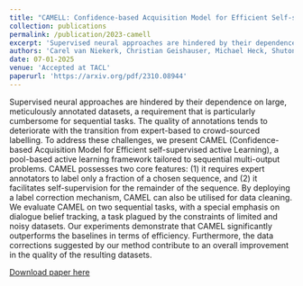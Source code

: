 ```yaml
---
title: "CAMELL: Confidence-based Acquisition Model for Efficient Self-supervised Active Learning with Label Validation"
collection: publications
permalink: /publication/2023-camell
excerpt: 'Supervised neural approaches are hindered by their dependence on large, meticulously annotated datasets, a requirement that is particularly cumbersome for sequential tasks. The quality of annotations tends to deteriorate with the transition from expert-based to crowd-sourced labelling. To address these challenges, we present CAMEL (Confidence-based Acquisition Model for Efficient self-supervised active Learning), a pool-based active learning framework tailored to sequential multi-output problems. CAMEL possesses two core features: (1) it requires expert annotators to label only a fraction of a chosen sequence, and (2) it facilitates self-supervision for the remainder of the sequence. By deploying a label correction mechanism, CAMEL can also be utilised for data cleaning. We evaluate CAMEL on two sequential tasks, with a special emphasis on dialogue belief tracking, a task plagued by the constraints of limited and noisy datasets. Our experiments demonstrate that CAMEL significantly outperforms the baselines in terms of efficiency. Furthermore, the data corrections suggested by our method contribute to an overall improvement in the quality of the resulting datasets.'
authors: 'Carel van Niekerk, Christian Geishauser, Michael Heck, Shutong Feng, Hsien-chin Lin, Nurul Lubis, Benjamin Ruppik, Renato Vukovic, Milica Gašić'
date: 07-01-2025
venue: 'Accepted at TACL'
paperurl: 'https://arxiv.org/pdf/2310.08944'
---
```

Supervised neural approaches are hindered by their dependence on large, meticulously annotated datasets, a requirement that is particularly cumbersome for sequential tasks. The quality of annotations tends to deteriorate with the transition from expert-based to crowd-sourced labelling. To address these challenges, we present CAMEL (Confidence-based Acquisition Model for Efficient self-supervised active Learning), a pool-based active learning framework tailored to sequential multi-output problems. CAMEL possesses two core features: (1) it requires expert annotators to label only a fraction of a chosen sequence, and (2) it facilitates self-supervision for the remainder of the sequence. By deploying a label correction mechanism, CAMEL can also be utilised for data cleaning. We evaluate CAMEL on two sequential tasks, with a special emphasis on dialogue belief tracking, a task plagued by the constraints of limited and noisy datasets. Our experiments demonstrate that CAMEL significantly outperforms the baselines in terms of efficiency. Furthermore, the data corrections suggested by our method contribute to an overall improvement in the quality of the resulting datasets.

[Download paper here](https://arxiv.org/pdf/2310.08944)

